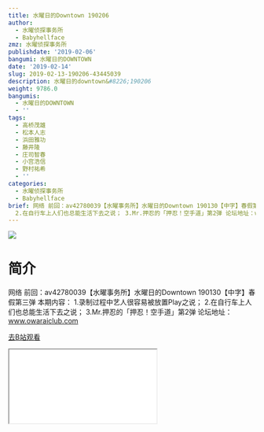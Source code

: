 ```yaml
---
title: 水曜日的Downtown 190206
author:
  - 水曜侦探事务所
  - Babyhellface
zmz: 水曜侦探事务所
publishdate: '2019-02-06'
bangumi: 水曜日的DOWNTOWN
date: '2019-02-14'
slug: 2019-02-13-190206-43445039
description: 水曜日的downtown&#8226;190206
weight: 9786.0
bangumis:
  - 水曜日的DOWNTOWN
  - ''
tags:
  - 高桥茂雄
  - 松本人志
  - 浜田雅功
  - 藤井隆
  - 庄司智春
  - 小宫浩信
  - 野村祐希
  - ''
categories:
  - 水曜侦探事务所
  - Babyhellface
brief: 网络 前回：av42780039【水曜事务所】水曜日的Downtown 190130【中字】春假第三弹 本期内容： 1.录制过程中艺人很容易被放置Play之说；
  2.在自行车上人们也总能生活下去之说； 3.Mr.押忍的「押忍！空手道」第2弹 论坛地址：www.owaraiclub.com
---
```

![](https://i.imgur.com/jjzp9uO.jpg)
# 简介  
网络
前回：av42780039【水曜事务所】水曜日的Downtown 190130【中字】春假第三弹 
本期内容：
1.录制过程中艺人很容易被放置Play之说；
2.在自行车上人们也总能生活下去之说；
3.Mr.押忍的「押忍！空手道」第2弹
论坛地址：www.owaraiclub.com  

[去B站观看](https://www.bilibili.com/video/av43445039/)
<div class ="resp-container"><iframe class="testiframe" src="//player.bilibili.com/player.html?aid=43445039"", scrolling="no", allowfullscreen="true" > </iframe></div> 

